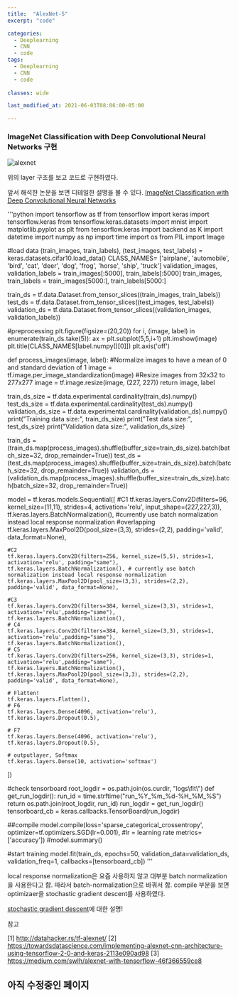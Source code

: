 ```yaml
---
title:  "AlexNet-5"
excerpt: "code"

categories:
  - Deeplearning
  - CNN
  - code
tags:
  - Deeplearning
  - CNN
  - code
  
classes: wide

last_modified_at: 2021-06-03T08:06:00-05:00

---
```


###  ImageNet Classification with Deep Convolutional Neural Networks 구현

![alexnet](https://user-images.githubusercontent.com/53431568/119877176-a7a1d300-bf63-11eb-8839-061d7750c517.png)

위의 layer 구조를 보고 코드로 구현하였다.

앞서 해석한 논문을 보면 디테일한 설명을 볼 수 있다. 
[ImageNet Classification with Deep Convolutional Neural Networks](https://chaelin0722.github.io/cnn/paperreview/AlexNet/)

'''python
import tensorflow as tf
from tensorflow import keras
import tensorflow.keras
from tensorflow.keras.datasets import mnist
import matplotlib.pyplot as plt
from tensorflow.keras import backend as K
import datetime
import numpy as np
import time
import os
from PIL import Image

#load data
(train_images, train_labels), (test_images, test_labels) = keras.datasets.cifar10.load_data()
CLASS_NAMES= ['airplane', 'automobile', 'bird', 'cat', 'deer', 'dog', 'frog', 'horse', 'ship', 'truck']
validation_images, validation_labels = train_images[:5000], train_labels[:5000]
train_images, train_labels = train_images[5000:], train_labels[5000:]

train_ds = tf.data.Dataset.from_tensor_slices((train_images, train_labels))
test_ds = tf.data.Dataset.from_tensor_slices((test_images, test_labels))
validation_ds = tf.data.Dataset.from_tensor_slices((validation_images, validation_labels))

#preprocessing
plt.figure(figsize=(20,20))
for i, (image, label) in enumerate(train_ds.take(5)):
    ax = plt.subplot(5,5,i+1)
    plt.imshow(image)
    plt.title(CLASS_NAMES[label.numpy()[0]])
    plt.axis('off')


def process_images(image, label):
    #Normalize images to have a mean of 0 and standard deviation of 1
    image = tf.image.per_image_standardization(image)
    #Resize images from 32x32 to 277x277
    image = tf.image.resize(image, (227, 227))
    return image, label

train_ds_size = tf.data.experimental.cardinality(train_ds).numpy()
test_ds_size = tf.data.experimental.cardinality(test_ds).numpy()
validation_ds_size = tf.data.experimental.cardinality(validation_ds).numpy()
print("Training data size:", train_ds_size)
print("Test data size:", test_ds_size)
print("Validation data size:", validation_ds_size)

train_ds = (train_ds.map(process_images).shuffle(buffer_size=train_ds_size).batch(batch_size=32, drop_remainder=True))
test_ds = (test_ds.map(process_images).shuffle(buffer_size=train_ds_size).batch(batch_size=32, drop_remainder=True))
validation_ds = (validation_ds.map(process_images).shuffle(buffer_size=train_ds_size).batch(batch_size=32, drop_remainder=True))


model = tf.keras.models.Sequential([
    #C1
    tf.keras.layers.Conv2D(filters=96, kernel_size=(11,11), strides=4, activation='relu', input_shape=(227,227,3)),
    tf.keras.layers.BatchNormalization(), #currently use batch normalization instead local response normalization
    #overlapping
    tf.keras.layers.MaxPool2D(pool_size=(3,3), strides=(2,2), padding='valid', data_format=None),

    #C2
    tf.keras.layers.Conv2D(filters=256, kernel_size=(5,5), strides=1, activation='relu', padding="same"),
    tf.keras.layers.BatchNormalization(), # currently use batch normalization instead local response normalization
    tf.keras.layers.MaxPool2D(pool_size=(3,3), strides=(2,2), padding='valid', data_format=None),

    #C3
    tf.keras.layers.Conv2D(filters=384, kernel_size=(3,3), strides=1, activation='relu',padding="same"),
    tf.keras.layers.BatchNormalization(),
    # C4
    tf.keras.layers.Conv2D(filters=384, kernel_size=(3,3), strides=1, activation='relu',padding="same"),
    tf.keras.layers.BatchNormalization(),
    # C5
    tf.keras.layers.Conv2D(filters=256, kernel_size=(3,3), strides=1, activation='relu',padding="same"),
    tf.keras.layers.BatchNormalization(),
    tf.keras.layers.MaxPool2D(pool_size=(3,3), strides=(2,2), padding='valid', data_format=None),

    # Flatten!
    tf.keras.layers.Flatten(),
    # F6
    tf.keras.layers.Dense(4096, activation='relu'),
    tf.keras.layers.Dropout(0.5),

    # F7
    tf.keras.layers.Dense(4096, activation='relu'),
    tf.keras.layers.Dropout(0.5),

    # outputlayer, Softmax
    tf.keras.layers.Dense(10, activation='softmax')
])

#check tensorboard
root_logdir = os.path.join(os.curdir, "logs\\fit\\")
def get_run_logdir():
    run_id = time.strftime("run_%Y_%m_%d-%H_%M_%S")
    return os.path.join(root_logdir, run_id)
run_logdir = get_run_logdir()
tensorboard_cb = keras.callbacks.TensorBoard(run_logdir)

##compile
model.compile(loss='sparse_categorical_crossentropy',
              optimizer=tf.optimizers.SGD(lr=0.001), #lr = learning rate
              metrics=['accuracy'])
#model.summary()

#start training
model.fit(train_ds,
          epochs=50,
          validation_data=validation_ds,
          validation_freq=1,
          callbacks=[tensorboard_cb])
'''

local response normalization은 요즘 사용하지 않고 대부분 batch normalization을 사용한다고 함. 따라서 batch-normalization으로 바꿔서 함.
compile 부분을 보면 optimizaer을 stochastic gradient descent를 사용하였다. 

[stochastic gradient descent](https://chaelin0722.github.io/cnn/sgd/)에 대한 설명! 

참고

[1] http://datahacker.rs/tf-alexnet/
[2] https://towardsdatascience.com/implementing-alexnet-cnn-architecture-using-tensorflow-2-0-and-keras-2113e090ad98
[3] https://medium.com/swlh/alexnet-with-tensorflow-46f366559ce8

## 아직 수정중인 페이지 
